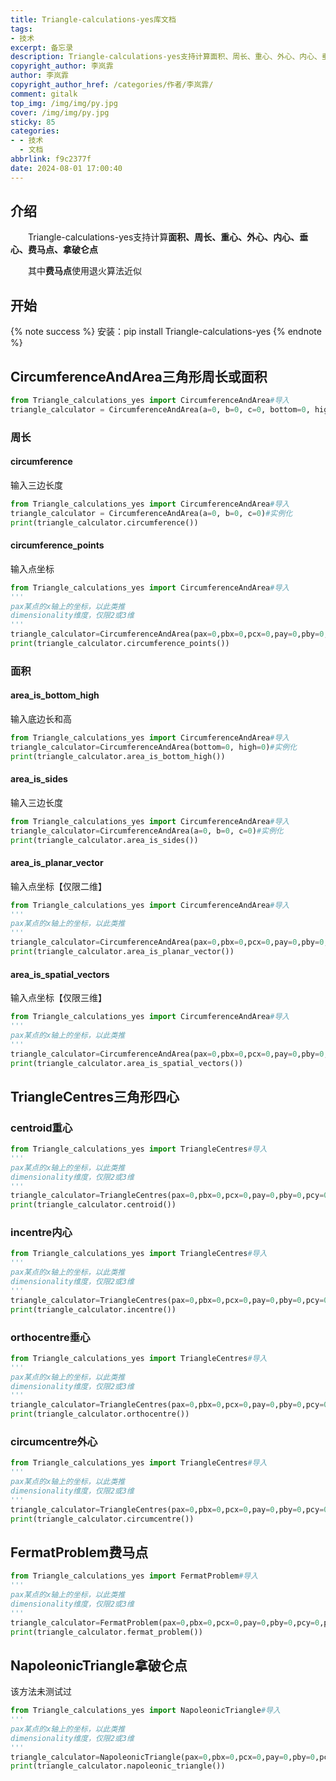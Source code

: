 ```yaml
---
title: Triangle-calculations-yes库文档
tags:
- 技术
excerpt: 备忘录
description: Triangle-calculations-yes支持计算面积、周长、重心、外心、内心、垂心、费马点、拿破仑点
copyright_author: 李岚霏
author: 李岚霏
copyright_author_href: /categories/作者/李岚霏/
comment: gitalk
top_img: /img/img/py.jpg
cover: /img/img/py.jpg
sticky: 85
categories:
- - 技术
  - 文档
abbrlink: f9c2377f
date: 2024-08-01 17:00:40
---
```

## 介绍

&emsp;&emsp;Triangle-calculations-yes支持计算**面积、周长、重心、外心、内心、垂心、费马点、拿破仑点**

&emsp;&emsp;其中**费马点**使用退火算法近似

## 开始

{% note success %}
安装：pip install Triangle-calculations-yes
{% endnote %}

## CircumferenceAndArea三角形周长或面积

```python
from Triangle_calculations_yes import CircumferenceAndArea#导入
triangle_calculator = CircumferenceAndArea(a=0, b=0, c=0, bottom=0, high=0, pax=0, pbx=0, pcx=0, pay=0, pby=0, pcy=0, paz=0, pbz=0, pcz=0,getparms=0, dimensionality=0,decimal=0)#实例化
```

### 周长

#### circumference

输入三边长度

```python
from Triangle_calculations_yes import CircumferenceAndArea#导入
triangle_calculator = CircumferenceAndArea(a=0, b=0, c=0)#实例化
print(triangle_calculator.circumference())
```

#### circumference_points

输入点坐标

```python
from Triangle_calculations_yes import CircumferenceAndArea#导入
'''
pax某点的x轴上的坐标，以此类推
dimensionality维度，仅限2或3维
'''
triangle_calculator=CircumferenceAndArea(pax=0,pbx=0,pcx=0,pay=0,pby=0,pcy=0,paz=0,pbz=0,pcz=0,dimensionality=0)#实例化
print(triangle_calculator.circumference_points())
```

### 面积

#### area_is_bottom_high

输入底边长和高

```python
from Triangle_calculations_yes import CircumferenceAndArea#导入
triangle_calculator=CircumferenceAndArea(bottom=0, high=0)#实例化
print(triangle_calculator.area_is_bottom_high())
```



#### area_is_sides

输入三边长度

```python
from Triangle_calculations_yes import CircumferenceAndArea#导入
triangle_calculator=CircumferenceAndArea(a=0, b=0, c=0)#实例化
print(triangle_calculator.area_is_sides())
```

#### area_is_planar_vector

输入点坐标【仅限二维】

```python
from Triangle_calculations_yes import CircumferenceAndArea#导入
'''
pax某点的x轴上的坐标，以此类推
'''
triangle_calculator=CircumferenceAndArea(pax=0,pbx=0,pcx=0,pay=0,pby=0,pcy=0)#实例化
print(triangle_calculator.area_is_planar_vector())
```

#### area_is_spatial_vectors

输入点坐标【仅限三维】

```python
from Triangle_calculations_yes import CircumferenceAndArea#导入
'''
pax某点的x轴上的坐标，以此类推
'''
triangle_calculator=CircumferenceAndArea(pax=0,pbx=0,pcx=0,pay=0,pby=0,pcy=0,paz=0,pbz=0,pcz=0)#实例化
print(triangle_calculator.area_is_spatial_vectors())
```

## TriangleCentres三角形四心

### centroid重心

```python
from Triangle_calculations_yes import TriangleCentres#导入
'''
pax某点的x轴上的坐标，以此类推
dimensionality维度，仅限2或3维
'''
triangle_calculator=TriangleCentres(pax=0,pbx=0,pcx=0,pay=0,pby=0,pcy=0,paz=0,pbz=0,pcz=0,dimensionality=0)#实例化
print(triangle_calculator.centroid())
```

### incentre内心

```python
from Triangle_calculations_yes import TriangleCentres#导入
'''
pax某点的x轴上的坐标，以此类推
dimensionality维度，仅限2或3维
'''
triangle_calculator=TriangleCentres(pax=0,pbx=0,pcx=0,pay=0,pby=0,pcy=0,paz=0,pbz=0,pcz=0,dimensionality=0)#实例化
print(triangle_calculator.incentre())
```

### orthocentre垂心

```python
from Triangle_calculations_yes import TriangleCentres#导入
'''
pax某点的x轴上的坐标，以此类推
dimensionality维度，仅限2或3维
'''
triangle_calculator=TriangleCentres(pax=0,pbx=0,pcx=0,pay=0,pby=0,pcy=0,paz=0,pbz=0,pcz=0,dimensionality=0)
print(triangle_calculator.orthocentre())
```

### circumcentre外心

```python
from Triangle_calculations_yes import TriangleCentres#导入
'''
pax某点的x轴上的坐标，以此类推
dimensionality维度，仅限2或3维
'''
triangle_calculator=TriangleCentres(pax=0,pbx=0,pcx=0,pay=0,pby=0,pcy=0,paz=0,pbz=0,pcz=0,dimensionality=0)
print(triangle_calculator.circumcentre())
```

## FermatProblem费马点

```python
from Triangle_calculations_yes import FermatProblem#导入
'''
pax某点的x轴上的坐标，以此类推
dimensionality维度，仅限2或3维
'''
triangle_calculator=FermatProblem(pax=0,pbx=0,pcx=0,pay=0,pby=0,pcy=0,paz=0,pbz=0,pcz=0,dimensionality=0)#实例化
print(triangle_calculator.fermat_problem())
```

## NapoleonicTriangle拿破仑点

该方法未测试过

```python
from Triangle_calculations_yes import NapoleonicTriangle#导入
'''
pax某点的x轴上的坐标，以此类推
dimensionality维度，仅限2或3维
'''
triangle_calculator=NapoleonicTriangle(pax=0,pbx=0,pcx=0,pay=0,pby=0,pcy=0,paz=0,pbz=0,pcz=0,dimensionality=0)#实例化
print(triangle_calculator.napoleonic_triangle())
```

